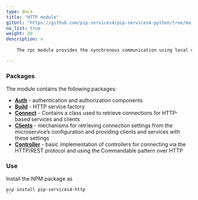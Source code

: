 ```yaml
---
type: docs
title: "HTTP module"
gitUrl: "https://github.com/pip-services4/pip-services4-python/tree/main/pip-services4-http-python"
no_list: true
weight: 30
description: > 
 
    The rpc module provides the synchronous communication using local calls or the HTTP(S) protocol. It contains both server and client side implementations.

---
```



### Packages

The module contains the following packages:

- [**Auth**](auth) - authentication and authorization components
- [**Build**](build) - HTTP service factory
- [**Connect**](connect) - Contains a class used to retrieve connections for HTTP-based services and clients
- [**Clients**](clients) - mechanisms for retrieving connection settings from the microservice’s configuration and providing clients and services with these settings
- [**Controller**](controller) - basic implementation of controllers for connecting via the HTTP/REST protocol and using the Commandable pattern over HTTP



### Use

Install the NPM package as
```bash
pip install pip-services4-http
``

